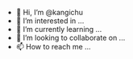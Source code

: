 - 👋 Hi, I’m @kangichu
- 👀 I’m interested in ...
- 🌱 I’m currently learning ...
- 💞️ I’m looking to collaborate on ...
- 📫 How to reach me ...

<!---
kangichu/kangichu is a ✨ special ✨ repository because its `README.md` (this file) appears on your GitHub profile.
You can click the Preview link to take a look at your changes.
--->
